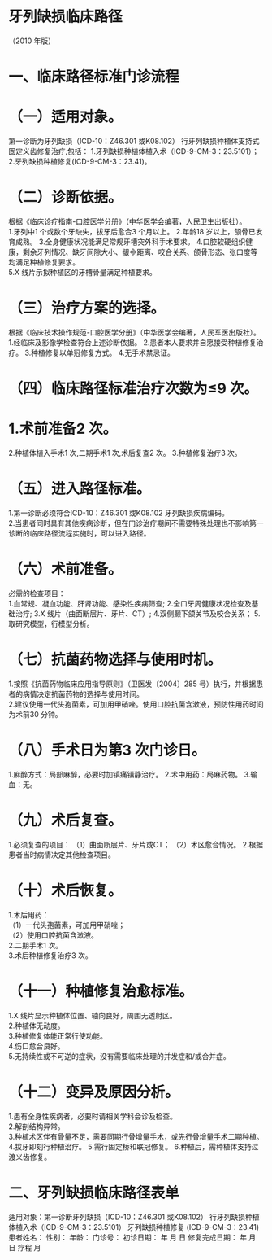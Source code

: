 # 牙列缺损临床路径  
（2010 年版）  
# 一、临床路径标准门诊流程  
# （一）适用对象。  
第一诊断为牙列缺损（ICD-10：Z46.301 或K08.102） 行牙列缺损种植体支持式固定义齿修复治疗,包括： 1.牙列缺损种植体植入术（ICD-9-CM-3：23.5101）； 2.牙列缺损种植修复(ICD-9-CM-3：23.41)。  
# （二）诊断依据。  
根据《临床诊疗指南-口腔医学分册》（中华医学会编著，人民卫生出版社）。  
1.牙列中1 个或数个牙缺失，拔牙后愈合3 个月以上。 2.年龄18 岁以上，颌骨已发育成熟。 3.全身健康状况能满足常规牙槽突外科手术要求。  4.口腔软硬组织健康，剩余牙列情况、缺牙间隙大小、龈距离、咬合关系、颌骨形态、张口度等均满足种植修复要求。  
5.X 线片示拟种植区的牙槽骨量满足种植要求。  
# （三）治疗方案的选择。  
根据《临床技术操作规范-口腔医学分册》（中华医学会编著，人民军医出版社）。  
1.经临床及影像学检查符合上述诊断依据。 2.患者本人要求并自愿接受种植修复治疗。 3.种植修复以单冠修复方式。 4.无手术禁忌证。  
# （四）临床路径标准治疗次数为≤9 次。  
# 1.术前准备2 次。  
2.种植体植入手术1 次,二期手术1 次,术后复查2 次。 3.种植修复治疗3 次。  
# （五）进入路径标准。  
1.第一诊断必须符合ICD-10：Z46.301 或K08.102 牙列缺损疾病编码。  
2.当患者同时具有其他疾病诊断，但在门诊治疗期间不需要特殊处理也不影响第一诊断的临床路径流程实施时，可以进入路径。  
# （六）术前准备。  
必需的检查项目：  
1.血常规、凝血功能、肝肾功能、感染性疾病筛查; 2.全口牙周健康状况检查及基础治疗;  3.X 线片（曲面断层片、牙片、CT）;      4.双侧颞下颌关节及咬合关系； 5.取研究模型，行模型分析。  
# （七）抗菌药物选择与使用时机。  
1.按照《抗菌药物临床应用指导原则》（卫医发〔2004〕285 号）执行，并根据患者的病情决定抗菌药物的选择与使用时间。  
2.建议使用一代头孢菌素，可加用甲硝唑。使用口腔抗菌含漱液，预防性用药时间为术前30 分钟。  
# （八）手术日为第3 次门诊日。  
1.麻醉方式：局部麻醉，必要时加镇痛镇静治疗。 2.术中用药：局麻药物。 3.输血：无。  
# （九）术后复查。  
1.必须复查的项目： （1）曲面断层片、牙片或CT； （2）术区愈合情况。 2.根据患者当时病情决定其他检查项目。  
# （十）术后恢复。  
1.术后用药：  
（1）一代头孢菌素，可加用甲硝唑；  
（2）使用口腔抗菌含漱液。  
2.二期手术1 次。  
3.术后种植修复治疗3 次。  
# （十一）种植修复治愈标准。  
1.X 线片显示种植体位置、轴向良好，周围无透射区。  
2.种植体无动度。  
3.种植修复体能正常行使功能。  
4.伤口愈合良好。  
5.无持续性或不可逆的症状，没有需要临床处理的并发症和/或合并症。  
# （十二）变异及原因分析。  
1.患有全身性疾病者，必要时请相关学科会诊及检查。  
2.解剖结构异常。  
3.种植术区伴有骨量不足，需要同期行骨增量手术，或先行骨增量手术二期种植。  
4.拔牙即刻行种植治疗。 5.需行固定桥和联冠修复。 6.种植后，需种植体支持过渡义齿修复。  
# 二、牙列缺损临床路径表单  
适用对象：第一诊断牙列缺损（ICD-10：Z46.301 或K08.102） 行牙列缺损种植体植入术（ICD-9-CM-3：23.5101） 牙列缺损种植修复 (ICD-9-CM-3：23.41)  
患者姓名：               性别：     年龄：       门诊号：           初诊日期：     年   月   日     修复完成日期：     年   月   日     疗程    月  
